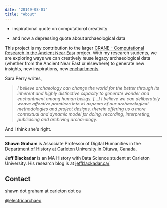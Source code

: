 ```yaml
---
date: "20149-08-01"
title: "About"
---
```

+ inspirational quote on computational creativity

+ and now a depressing quote about archaeological data

This project is my contribution to the larger [CRANE - Computational Research in the Ancient Near East](https://crane.utoronto.ca/) project. With my research students, we are exploring ways we can creatively reuse legacy archaeological data (whether from the Ancient Near East or elsewhere) to generate new insights, new inspirations, new [enchantments](https://saraperry.wordpress.com/2019/07/25/its-published-archaeological-enchantment/).

Sara Perry writes,

> _I believe archaeology can change the world for the better through its inherent and highly distinctive capacity to generate wonder and enchantment among human beings. [...] I believe we can deliberately weave affective practices into all aspects of our archaeological methodologies and project designs, therein offering us a more contextual and dynamic model for doing, recording, interpreting, publicising and archiving archaeology._

And I think she's right.

---

**Shawn Graham** is Associate Professor of Digital Humanities in the [Department of History at Carleton University in Ottawa, Canada](http://carleton.ca/history).

**Jeff Blackadar** is an MA History with Data Science student at Carleton University. His research blog is at [jeffblackadar.ca/](http://jeffblackadar.ca/)

## Contact

shawn dot graham at carleton dot ca

[@electricarchaeo](http://twitter.com/electricarchaeo)
